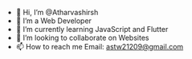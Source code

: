 - 👋 Hi, I’m @Atharvashirsh
- 👀 I’m a Web Developer
- 🌱 I’m currently learning JavaScript and Flutter
- 💞️ I’m looking to collaborate on Websites 
- 📫 How to reach me 
      Email: astw21209@gmail.com

<!---
Atharvashirsh/Atharvashirsh is a ✨ special ✨ repository because its `README.md` (this file) appears on your GitHub profile.
You can click the Preview link to take a look at your changes.
--->
